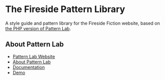 # The Fireside Pattern Library
A style guide and pattern library for the Fireside Fiction website, based on [the PHP version of Pattern Lab](https://github.com/pattern-lab/patternlab-php).

## About Pattern Lab
- [Pattern Lab Website](http://patternlab.io/)
- [About Pattern Lab](http://patternlab.io/about.html)
- [Documentation](http://patternlab.io/docs/index.html)
- [Demo](http://demo.patternlab.io/)